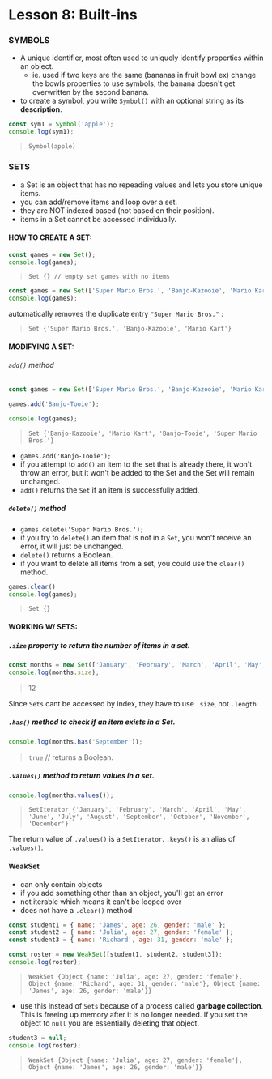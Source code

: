 # Lesson 8: Built-ins

### SYMBOLS

* A unique identifier, most often used to uniquely identify properties within an object.
  * ie. used if two keys are the same (bananas in fruit bowl ex) change the bowls properties to use symbols, the banana doesn't get overwritten by the second banana.
* to create a symbol, you write `Symbol()` with an optional string as its **description**.
```JavaScript
const sym1 = Symbol('apple');
console.log(sym1);
```
> `Symbol(apple)`

### SETS

* a Set is an object that has no repeading values and lets you store unique items.
* you can add/remove items and loop over a set.
* they are NOT indexed based (not based on their position).
* items in a Set cannot be accessed individually.

#### HOW TO CREATE A SET:
```JavaScript
const games = new Set();
console.log(games);
```

> `Set {} // empty set games with no items`

```JavaScript
const games = new Set(['Super Mario Bros.', 'Banjo-Kazooie', 'Mario Kart', 'Super Mario Bros.']);
console.log(games);
```
automatically removes the duplicate entry ``"Super Mario Bros."`` :
> `Set {'Super Mario Bros.', 'Banjo-Kazooie', 'Mario Kart'}`

#### MODIFYING A SET:

###### `add()` method
```JavaScript
const games = new Set(['Super Mario Bros.', 'Banjo-Kazooie', 'Mario Kart', 'Super Mario Bros.']);

games.add('Banjo-Tooie');

console.log(games);
```
> `Set {'Banjo-Kazooie', 'Mario Kart', 'Banjo-Tooie', 'Super Mario Bros.'}`

* `games.add('Banjo-Tooie');`
* if you attempt to `add()` an item to the set that is already there, it won't throw an error, but it won't be added to the Set and the Set will remain unchanged.
* `add()` returns the `Set` if an item is successfully added.

##### `delete()` method
* `games.delete('Super Mario Bros.');`
* if you try to `delete()` an item that is not in a `Set`, you won't receive an error, it will just be unchanged.
* `delete()` returns a Boolean.
* if you want to delete all items from a set, you could use the `clear()` method.
```JavaScript
games.clear()
console.log(games);
```
> `Set {}`

#### WORKING W/ SETS:

##### `.size` property to return the number of items in a set.
```JavaScript
const months = new Set(['January', 'February', 'March', 'April', 'May', 'June', 'July', 'August', 'September', 'October', 'November', 'December']);
console.log(months.size);
```
> 12

Since `Sets` cant be accessed by index, they have to use `.size`, not `.length`.

##### `.has()` method to check if an item exists in a Set.
```JavaScript
console.log(months.has('September'));
```
> `true` // returns a Boolean.

##### `.values()` method to return values in a set.
```JavaScript
console.log(months.values());
```
> `SetIterator {'January', 'February', 'March', 'April', 'May', 'June', 'July', 'August', 'September', 'October', 'November', 'December'}`

The return value of `.values()` is a `SetIterator`.
`.keys()` is an alias of `.values()`.


#### WeakSet

* can only contain objects
* if you add something other than an object, you'll get an error
* not iterable which means it can't be looped over
* does not have a `.clear()` method

```JavaScript
const student1 = { name: 'James', age: 26, gender: 'male' };
const student2 = { name: 'Julia', age: 27, gender: 'female' };
const student3 = { name: 'Richard', age: 31, gender: 'male' };

const roster = new WeakSet([student1, student2, student3]);
console.log(roster);
```
> `WeakSet {Object {name: 'Julia', age: 27, gender: 'female'}, Object {name: 'Richard', age: 31, gender: 'male'}, Object {name: 'James', age: 26, gender: 'male'}}`

* use this instead of `Sets` because of a process called **garbage collection**. This is freeing up memory after it is no longer needed. If you set the object to `null` you are essentially deleting that object.

```javascript
student3 = null;
console.log(roster);
```
> `WeakSet {Object {name: 'Julia', age: 27, gender: 'female'}, Object {name: 'James', age: 26, gender: 'male'}}`
